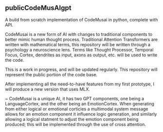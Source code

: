 ## publicCodeMusAIgpt
 A build from scratch implementation of CodeMusai in python, complete with API.

CodeMusai is a new form of AI with changes to traditional components to better mimic human thought process. 
Traditional Attention Transformers are written with mathematical terms, this repository will be written through a psychology a neuroscience lens.
Terms like Thought Processor, Temporal Focus, Cortex, dendrites as input, axons as output, etc. will be used to write the code.

This is a work in progress, and will be updated regularly.
This repository will represent the public portion of the code base.

After implementing all the need-to-have features from my first prototype,
I will produce a new version that uses MLX.

~
CodeMusai is a unique AI, it has two GPT components, one being a LanguageCortex, and the other being an EmotionCortex.
When generating from either logical or emotional corticies a multimodal system message allows for an emotion component it influence logic generation,
and similarly allowing a logical statment to adjust the emotion component being produced; this will be implemented through the use of cross attention.
